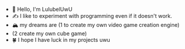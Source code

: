 - 🐤 Hello, I'm LulubelUwU
- ✍️ I like to experiment with programming even if it doesn't work.
- 🏔️ my dreams are (1 to create my own video game creation engine)
- (2 create my own cube game)
- 🍀 I hope I have luck in my projects uwu

